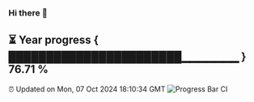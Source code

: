 ### Hi there 👋
⏳ Year progress { ███████████████████████▁▁▁▁▁▁▁ } 76.71 %
---
⏰ Updated on Mon, 07 Oct 2024 18:10:34 GMT
![Progress Bar CI](https://github.com/Moyi321/Moyi321/workflows/Progress%20Bar%20CI/badge.svg)
